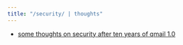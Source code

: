 ```yaml
---
title: "/security/ | thoughts"
---
```


- [some thoughts on security after ten years of qmail 1.0](http://cr.yp.to/qmail/qmailsec-20071101.pdf)